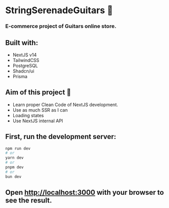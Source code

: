 # StringSerenadeGuitars 🎸

### E-commerce project of Guitars online store.

## Built with:

- NextJS v14
- TailwindCSS
- PostgreSQL
- Shadcn/ui
- Prisma

## Aim of this project 🎯

- Learn proper Clean Code of NextJS development.
- Use as much SSR as I can
- Loading states
- Use NextJS internal API

## First, run the development server:

```bash
npm run dev
# or
yarn dev
# or
pnpm dev
# or
bun dev
```

## Open [http://localhost:3000](http://localhost:3000) with your browser to see the result.
